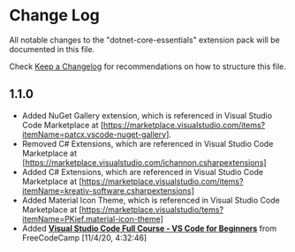 # Change Log

All notable changes to the "dotnet-core-essentials" extension pack will be documented in this file.

Check [Keep a Changelog](http://keepachangelog.com/) for recommendations on how to structure this file.

## 1.1.0

* Added NuGet Gallery extension, which is referenced in Visual Studio Code Marketplace at [https://marketplace.visualstudio.com/items?itemName=patcx.vscode-nuget-gallery].
* Removed C# Extensions, which are referenced in Visual Studio Code Marketplace at [https://marketplace.visualstudio.com/jchannon.csharpextensions]
* Added  C# Extensions, which are referenced in Visual Studio Code Marketplace at [https://marketplace.visualstudio.com/items?itemName=kreativ-software.csharpextensions]
* Added Material Icon Theme, which is referenced in Visual Studio Code Marketplace at [https://marketplace.visualstudio/tems?itemName=PKief.material-icon-theme]
* Added [**Visual Studio Code Full Course - VS Code for Beginners**](https://www.youtube.com/watch?v=UTQp6mvhb0Y) from FreeCodeCamp [11/4/20, 4:32:46]